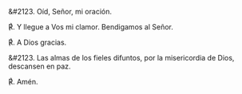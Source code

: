 &#2123. Oíd, Señor, mi oración.

℟. Y llegue a Vos mi clamor.
Bendigamos al Señor.

℟. A Dios gracias.

&#2123. Las almas de los fieles difuntos, por la misericordia de Dios, descansen
en paz.

℟. Amén.